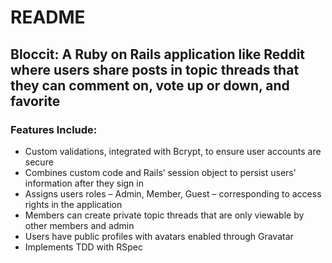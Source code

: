 # README

## Bloccit: A Ruby on Rails application like Reddit where users share posts in topic threads that they can comment on, vote up or down, and favorite

### Features Include:

* Custom validations, integrated with Bcrypt, to ensure user accounts are secure
* Combines custom code and Rails’ session object to persist users’ information after they sign in
* Assigns users roles – Admin, Member, Guest – corresponding to access rights in the application
*	Members can create private topic threads that are only viewable by other members and admin
*	Users have public profiles with avatars enabled through Gravatar
*	Implements TDD with RSpec
